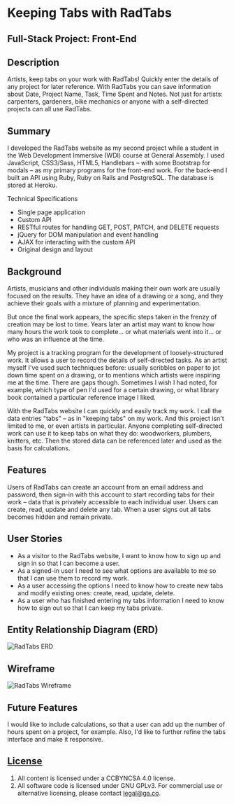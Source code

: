 # Keeping Tabs with RadTabs
## Full-Stack Project: Front-End

## Description

Artists, keep tabs on your work with RadTabs! Quickly enter the details of any project for later reference. With RadTabs you can save information about Date, Project Name, Task, Time Spent and Notes. Not just for artists: carpenters, gardeners, bike mechanics or anyone with a self-directed projects can all use RadTabs.

## Summary

I developed the RadTabs website as my second project while a student in the Web Development Immersive (WDI) course at General Assembly. I used JavaScript, CSS3/Sass, HTML5, Handlebars – with some Bootstrap for modals – as my primary programs for the front-end work. For the back-end I built an API using Ruby, Ruby on Rails and PostgreSQL. The database is stored at Heroku.

Technical Specifications
- Single page application
- Custom API
- RESTful routes for handling GET, POST, PATCH, and DELETE requests
- jQuery for DOM manipulation and event handling
- AJAX for interacting with the custom API
- Original design and layout

## Background

Artists, musicians and other individuals making their own work are usually focused on the results. They have an idea of a drawing or a song, and they achieve their goals with a mixture of planning and experimentation.

But once the final work appears, the specific steps taken in the frenzy of creation may be lost to time. Years later an artist may want to know how many hours the work took to complete… or what materials went into it… or who was an influence at the time.

My project is a tracking program for the development of loosely-structured work. It allows a user to record the details of self-directed tasks. As an artist myself I've used such techniques before: usually scribbles on paper to jot down time spent on a drawing, or to mentions which artists were inspiring me at the time. There are gaps though. Sometimes I wish I had noted, for example, which type of pen I'd used for a certain drawing, or what library book contained a particular reference image I liked.

With the RadTabs website I can quickly and easily track my work. I call the data entries "tabs" – as in "keeping tabs" on my work. And this project isn't limited to me, or even artists in particular. Anyone completing self-directed work can use it to keep tabs on what they do: woodworkers, plumbers, knitters, etc. Then the stored data can be referenced later and used as the basis for calculations.

## Features

Users of RadTabs can create an account from an email address and password, then sign-in with this account to start recording tabs for their work – data that is privately accessible to each individual user. Users can create, read, update and delete any tab. When a user signs out all tabs becomes hidden and remain private.

## User Stories

- As a visitor to the RadTabs website, I want to know how to sign up and sign in so that I can become a user.
- As a signed-in user I need to see what options are available to me so that I can use them to record my work.
- As a user accessing the options I need to know how to create new tabs and modify existing ones: create, read, update, delete.
- As a user who has finished entering my tabs information I need to know how to sign out so that I can keep my tabs private.

## Entity Relationship Diagram (ERD)
![RadTabs ERD](https://i.imgur.com/a6bfvTf.jpg)

## Wireframe
![RadTabs Wireframe](https://i.imgur.com/g6d9Uck.jpg)

## Future Features

I would like to include calculations, so that a user can add up the number of hours spent on a project, for example. Also, I'd like to further refine the tabs interface and make it responsive.


## [License](LICENSE)

1. All content is licensed under a CC­BY­NC­SA 4.0 license.
1. All software code is licensed under GNU GPLv3. For commercial use or
    alternative licensing, please contact legal@ga.co.
